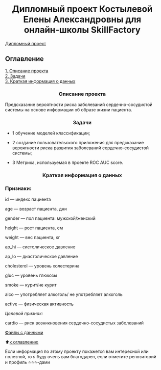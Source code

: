 # <center> Дипломный проект Костылевой Елены Александровны для онлайн-школы SkillFactory </center>
[Дипломный проект](https://github.com/aicelena/Diplom_project)

## Оглавление  
[1. Описание проекта](https://github.com/aicelena/Diplom_project/README.md#Описание-проекта)  
[2. Задачи](https://github.com/aicelena/Diplom_project/README.md#Задачи:)  
[3. Краткая информация о данных](https://github.com/aicelena/Diplom_project/README.md#Краткая-информация-о-данных)  


### <center>Описание проекта</center>    
Предсказание вероятности риска заболеваний сердечно-сосудистой системы на основе информации об образе жизни пациента.


### <center>Задачи</center>
* 1 обучение моделей классификации;

* 2 создание пользовательского приложения для предсказание вероятности риска развития заболеваний сердечно-сосудистой системы;

* 3 Метрика, используемая в проекте ROC AUC score.


### <center>Краткая информация о данных</center>
### Признаки:

id — индекс пациента

age — возраст пациента, дни

gender — пол пациента: мужской/женский

height — рост пациента, см

weight — вес пациента, кг

ap_hi — систолическое давление

ap_lo — диастолическое давление

cholesterol — уровень холестерина

gluc — уровень глюкозы

smoke — курит/не курит

alco — употребляет алкоголь/ не употребляет алкоголь

active — физическая активность

*Целевой признак:*

сardio — риск возникновения сердечно-сосудистых заболеваний


[Файлы с данными](https://www.kaggle.com/competitions/yap15-heart-diseases-predictions)
  

:arrow_up:[к оглавлению](https://github.com/aicelena/Diplom_project/README.md#Оглавление)


Если информация по этому проекту покажется вам интересной или полезной, то я буду очень вам благодарен, если отметите репозиторий и профиль ⭐️⭐️⭐️-дами

